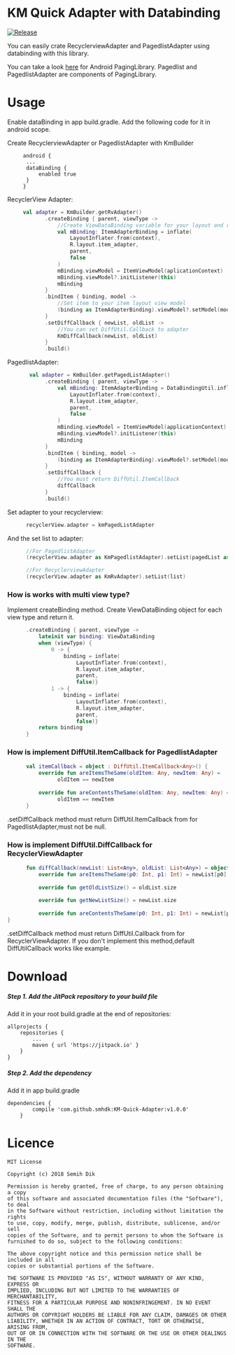 

KM Quick Adapter with Databinding
=============
[![Release](https://jitpack.io/v/smhdk/KM-Quick-Adapter.svg)](https://jitpack.io/#smhdk/KM-Quick-Adapter "![Release](https://jitpack.io/v/smhdk/KM-Quick-Adapter.svg)")

You can easily crate RecyclerviewAdapter and PagedlistAdapter using databinding with this library.

You can take a look [here](https://developer.android.com/topic/libraries/architecture/paging/) for Android PagingLibrary. Pagedlist and PagedlistAdapter are components of PagingLibrary.

# Usage
Enable dataBinding in app build.gradle. Add the following code for it in android scope.

Create RecyclerviewAdapter or PagedlistAdapter with KmBuilder
```dsl
     android {  
	  ...
	  dataBinding {  
		  enabled true  
	  }  
     }
```

RecyclerView Adapter: 
```kotlin
     val adapter = KmBuilder.getRvAdapter()
            .createBinding { parent, viewType ->
                //Create ViewDataBinding variable for your layout and return it
                val mBinding: ItemAdapterBinding = inflate(
                    LayoutInflater.from(context),
                    R.layout.item_adapter,
                    parent,
                    false
                )
                mBinding.viewModel = ItemViewModel(aplicationContext)
                mBinding.viewModel?.initListener(this)
                mBinding
            }
            .bindItem { binding, model ->
                //Set item to your item layout view model
                (binding as ItemAdapterBinding).viewModel?.setModel(model as TestModel)
            }
            .setDiffCallback { newList, oldList ->
                //You can set DiffUtil.Callback to adapter
                KmDiffCallback(newList, oldList)
            }
            .build()
```

PagedlistAdapter: 
```kotlin
       val adapter = KmBuilder.getPagedListAdapter()
            .createBinding { parent, viewType ->
                val mBinding: ItemAdapterBinding = DataBindingUtil.inflate(
                    LayoutInflater.from(context),
                    R.layout.item_adapter,
                    parent,
                    false
                )
                mBinding.viewModel = ItemViewModel(applicationContext)
                mBinding.viewModel?.initListener(this)
                mBinding
            }
            .bindItem { binding, model ->
                (binding as ItemAdapterBinding).viewModel?.setModel(model as TestModel)
            }
            .setDiffCallback { 
                //You must return DiffUtil.ItemCallback
                diffCallback
            }
            .build()
```

Set adapter to your recyclerview: 
```kotlin
      recyclerView.adapter = kmPagedListAdapter
```

And the set list to adapter: 
```kotlin
      //For PagedlistAdapter
      (recyclerView.adapter as KmPagedlistAdapter).setList(pagedList as PagedList<Any>)

      //For RecyclerviewAdapter
      (recyclerView.adapter as KmRvAdapter).setList(list)

```
### How is works with multi view type?
Implement createBinding method. Create ViewDataBinding object for each view type and return it.
```kotlin
      .createBinding { parent, viewType ->  
		  lateinit var binding: ViewDataBinding  
		  when (viewType) {  
			  0 -> {  
				  binding = inflate(  
					  LayoutInflater.from(context),  
		              R.layout.item_adapter,  
		              parent,  
		              false)}  
		      1 -> {  
				  binding = inflate(  
					  LayoutInflater.from(context),  
		              R.layout.item_adapter,  
		              parent,  
		              false)}
		  return binding
	  }
```
### How is implement DiffUtil.ItemCallback for PagedlistAdapter
```kotlin
      val itemCallback = object : DiffUtil.ItemCallback<Any>() {  
		  override fun areItemsTheSame(oldItem: Any, newItem: Any) =  
		        oldItem == newItem  
  
		  override fun areContentsTheSame(oldItem: Any, newItem: Any) =  
		        oldItem == newItem  
	  }
```
.setDiffCallback method must return DiffUtil.ItemCallback from for PagedlistAdapter,must not be null.

### How is implement DiffUtil.DiffCallback for RecyclerViewAdapter
```kotlin
      fun diffCallback(newList: List<Any>, oldList: List<Any>) = object : DiffUtil.Callback(){  
		  override fun areItemsTheSame(p0: Int, p1: Int) = newList[p0] == oldList[p0]  
  
		  override fun getOldListSize() = oldList.size  
  
		  override fun getNewListSize() = newList.size  
  
		  override fun areContentsTheSame(p0: Int, p1: Int) = newList[p0] == oldList[p0]  
}
```
.setDiffCallback method must return DiffUtil.Callback from for RecyclerViewAdapter. If you don't implement this method,default DiffUtilCallback works like example.



# Download

##### Step 1. Add the JitPack repository to your build file
Add it in your root build.gradle at the end of repositories:

	allprojects {
		repositories {
			...
			maven { url 'https://jitpack.io' }
		}
	}
##### Step 2. Add the dependency
Add it in app build.gradle
```
dependencies {
	    compile 'com.github.smhdk:KM-Quick-Adapter:v1.0.0'
	}
```

# Licence

	MIT License

	Copyright (c) 2018 Semih Dik

	Permission is hereby granted, free of charge, to any person obtaining a copy
	of this software and associated documentation files (the "Software"), to deal
	in the Software without restriction, including without limitation the rights
	to use, copy, modify, merge, publish, distribute, sublicense, and/or sell
	copies of the Software, and to permit persons to whom the Software is
	furnished to do so, subject to the following conditions:

	The above copyright notice and this permission notice shall be included in all
	copies or substantial portions of the Software.

	THE SOFTWARE IS PROVIDED "AS IS", WITHOUT WARRANTY OF ANY KIND, EXPRESS OR
	IMPLIED, INCLUDING BUT NOT LIMITED TO THE WARRANTIES OF MERCHANTABILITY,
	FITNESS FOR A PARTICULAR PURPOSE AND NONINFRINGEMENT. IN NO EVENT SHALL THE
	AUTHORS OR COPYRIGHT HOLDERS BE LIABLE FOR ANY CLAIM, DAMAGES OR OTHER
	LIABILITY, WHETHER IN AN ACTION OF CONTRACT, TORT OR OTHERWISE, ARISING FROM,
	OUT OF OR IN CONNECTION WITH THE SOFTWARE OR THE USE OR OTHER DEALINGS IN THE
	SOFTWARE.
